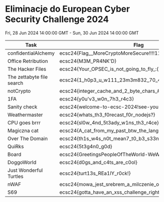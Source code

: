 Eliminacje do European Cyber Security Challenge 2024
===

Fri, 28 Jun 2024 14:00:00 GMT - Sun, 30 Jun 2024 14:00:00 GMT  

| Task | Flag |
|---|---|
| confidentialAlchemy | ecsc24{Flag__MoreCryptoMoreSecure!!!!111oneone} |
| Office Retribution | ecsc24{M3M_PR4NK'D} |
| The Hacker Files | ecsc24{Your_OPSEC_is_not_going_to_fly_:(} |
| The zettabyte file search | ecsc24{1_h0p3_u_w111_23m3m832_70_41w4y5_m4k3_84ckup5} |
| notCrypto | ecsc24{integer_cache_and_2_byte_chars_#justjavathings} |
| 1FA | ecsc24{y0u'v3_w0n_7h3_r4c3} |
| Sanity check | ecsc24{welcome-to-ecsc-2024!see-you-in-italy!} |
| Weathermaster | ecsc24{whats_th3_f0recast_f0r_nodejs?} |
| CPU goes brrr | ecsc24{sl0w_4nd_5t3ady_w1ns_th3_r4ce} |
| Magiczna cat | ecsc24{A_cat_from_my_past_btw_the_language_is_called_haxe} |
| Over The Domain | ecsc24{th1s_w4s_n0t_mean7_t0_b3_s33n} |
| QuiRks | ecsc24{5t3g4n0_g0d} |
| Board | ecsc24{GreetingsPeopleOfTheWorld-WeWereAnonymous} |
| DoggoWorld | ecsc24{d0gs_and_c4ts_are_c0ol} |
| Just Wonderful Turtles | ecsc24{turt13s_REa1lY_r0ck!} |
| nWAF | ecsc24{mowa_jest_srebrem_a_milczenie_owiec!} |
| S69 | ecsc24{gotta_have_an_xss_challenge_right?} |